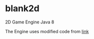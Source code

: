 # blank2d
2D Game Engine Java 8

The Engine uses modified code from [link](https://github.com/divotkey/ecs)

